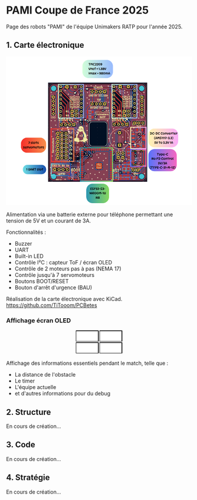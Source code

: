 # PAMI Coupe de France 2025

Page des robots "PAMI" de l'équipe Unimakers RATP pour l'année 2025.

## 1. Carte électronique


![Image](assets/Doc/schema_pcb.png)

Alimentation via une batterie externe pour téléphone permettant une tension de 5V et un courant de 3A.

Fonctionnalités :
- Buzzer
- UART
- Built-in LED
- Contrôle I²C : capteur ToF / écran OLED
- Contrôle de 2 moteurs pas à pas (NEMA 17)
- Contrôle jusqu'à 7 servomoteurs
- Boutons BOOT/RESET
- Bouton d'arrêt d'urgence (BAU)

Réalisation de la carte électronique avec KiCad.
https://github.com/TiTooom/PCBetes

###  Affichage écran OLED
<p align="center">
    <img src="assets/Screen/home.png" alt="Image">
</p>
Affichage des informations essentiels pendant le match, telle que :

- La distance de l'obstacle
- Le timer
- L'équipe actuelle
- et d'autres informations pour du debug



## 2. Structure

En cours de création...

## 3. Code

En cours de création...

## 4. Stratégie

En cours de création...